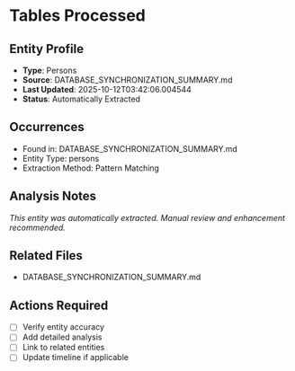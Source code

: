 # Tables Processed

## Entity Profile
- **Type**: Persons
- **Source**: DATABASE_SYNCHRONIZATION_SUMMARY.md
- **Last Updated**: 2025-10-12T03:42:06.004544
- **Status**: Automatically Extracted

## Occurrences
- Found in: DATABASE_SYNCHRONIZATION_SUMMARY.md
- Entity Type: persons
- Extraction Method: Pattern Matching

## Analysis Notes
*This entity was automatically extracted. Manual review and enhancement recommended.*

## Related Files
- DATABASE_SYNCHRONIZATION_SUMMARY.md

## Actions Required
- [ ] Verify entity accuracy
- [ ] Add detailed analysis
- [ ] Link to related entities
- [ ] Update timeline if applicable
